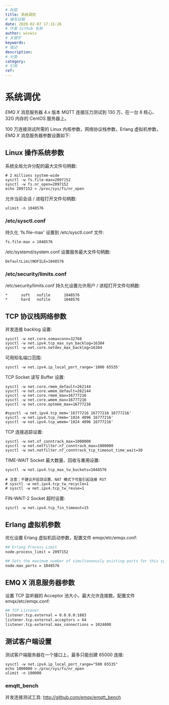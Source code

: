 ```yaml
---
# 标题
title: 系统调优
# 编写日期
date: 2020-02-07 17:15:26
# 作者 Github 名称
author: wivwiv
# 关键字
keywords:
# 描述
description:
# 分类
category: 
# 引用
ref:
---
```


# 系统调优

*EMQ X* 消息服务器 4.x 版本 MQTT 连接压力测试到 130 万，在一台 8 核心、32G 内存的 CentOS 服务器上。

100 万连接测试所需的 Linux 内核参数，网络协议栈参数，Erlang 虚拟机参数， *EMQ X* 消息服务器参数设置如下:

## Linux 操作系统参数

系统全局允许分配的最大文件句柄数:

    # 2 millions system-wide
    sysctl -w fs.file-max=2097152
    sysctl -w fs.nr_open=2097152
    echo 2097152 > /proc/sys/fs/nr_open

允许当前会话 / 进程打开文件句柄数:

    ulimit -n 1048576

### /etc/sysctl.conf

持久化 'fs.file-max' 设置到 /etc/sysctl.conf 文件:

    fs.file-max = 1048576

/etc/systemd/system.conf 设置服务最大文件句柄数:

    DefaultLimitNOFILE=1048576

### /etc/security/limits.conf

/etc/security/limits.conf 持久化设置允许用户 / 进程打开文件句柄数:

    *      soft   nofile      1048576
    *      hard   nofile      1048576

## TCP 协议栈网络参数

并发连接 backlog 设置:

    sysctl -w net.core.somaxconn=32768
    sysctl -w net.ipv4.tcp_max_syn_backlog=16384
    sysctl -w net.core.netdev_max_backlog=16384

可用知名端口范围:

    sysctl -w net.ipv4.ip_local_port_range='1000 65535'

TCP Socket 读写 Buffer 设置:

    sysctl -w net.core.rmem_default=262144
    sysctl -w net.core.wmem_default=262144
    sysctl -w net.core.rmem_max=16777216
    sysctl -w net.core.wmem_max=16777216
    sysctl -w net.core.optmem_max=16777216
    
    #sysctl -w net.ipv4.tcp_mem='16777216 16777216 16777216'
    sysctl -w net.ipv4.tcp_rmem='1024 4096 16777216'
    sysctl -w net.ipv4.tcp_wmem='1024 4096 16777216'

TCP 连接追踪设置:

    sysctl -w net.nf_conntrack_max=1000000
    sysctl -w net.netfilter.nf_conntrack_max=1000000
    sysctl -w net.netfilter.nf_conntrack_tcp_timeout_time_wait=30

TIME-WAIT Socket 最大数量、回收与重用设置:

    sysctl -w net.ipv4.tcp_max_tw_buckets=1048576
    
    # 注意：不建议开启該设置，NAT 模式下可能引起连接 RST
    # sysctl -w net.ipv4.tcp_tw_recycle=1
    # sysctl -w net.ipv4.tcp_tw_reuse=1

FIN-WAIT-2 Socket 超时设置:

    sysctl -w net.ipv4.tcp_fin_timeout=15

## Erlang 虚拟机参数

优化设置 Erlang 虚拟机启动参数，配置文件 emqx/etc/emqx.conf:

```bash
## Erlang Process Limit
node.process_limit = 2097152

## Sets the maximum number of simultaneously existing ports for this system
node.max_ports = 1048576
```

## EMQ X 消息服务器参数

设置 TCP 监听器的 Acceptor 池大小，最大允许连接数。配置文件 emqx/etc/emqx.conf:

```bash
## TCP Listener
listener.tcp.external = 0.0.0.0:1883
listener.tcp.external.acceptors = 64
listener.tcp.external.max_connections = 1024000
```

## 测试客户端设置

测试客户端服务器在一个接口上，最多只能创建 65000 连接:

    sysctl -w net.ipv4.ip_local_port_range="500 65535"
    echo 1000000 > /proc/sys/fs/nr_open
    ulimit -n 100000

### emqtt_bench

并发连接测试工具: <http://github.com/emqx/emqtt_bench>
